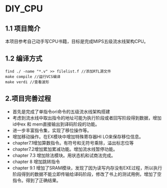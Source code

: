 # DIY_CPU
## 1.1 项目简介
本项目参考自己动手写CPU书籍，目标是完成MIPS五级流水线架构CPU。
## 1.2 编译方式
```
find ./ -name "*.v" >> filelist.f //添加RTL源文件
make compile //运行VCS编译
make verdi //查看波形
```
## 2.项目完善过程

- 首先是完成了单指令ori命令的五级流水线架构搭建
- 考虑到流水线中取出指令的地址可能为执行阶段或者回写阶段得到数据，增加id中ex 和 mem直接输出到译码阶段的功能。
- 进一步丰富指令集，实现了移位操作等。
- 增加移动操作。在EX模块中增加特殊寄存器HI LO来保存移位信息。
- chapter7.1增加算数指令。有符号和无符号乘除，溢出标志位等
- chapter7.2增加累加累减功能。增加流水线暂停功能。
- chapter 7.3 增加除法模块。用状态机和试商法完成。
- chapter 8 增加跳转指令
- chapter 9.1 增加了SRAM模块，发现了因为读写内存没有EXE过程，所以执行阶段得到的数据不能立即传输给译码阶段，修改了书上的测试用例，增加了空指令。得到了正确结果。